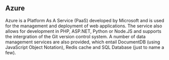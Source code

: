## Azure

Azure is a Platform As A Service (PaaS) developed by Microsoft and is used for the management and deployment of web applications. The service also allows for development in PHP, ASP.NET, Python  or Node.JS and supports the intergration of the Git version control system. A number of data management services are also provided, which entail DocumentDB (using JavaScript Object Notation), Redis cache and SQL Database (just to name a few). 

